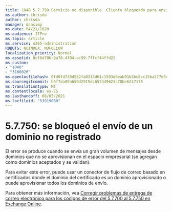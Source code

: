 ```yaml
---
title: 1048 5.7.750 Servicio no disponible. Cliente bloqueado para enviar desde dominios no registrados
ms.author: chrisda
author: chrisda
manager: dansimp
ms.date: 04/21/2020
ms.audience: ITPro
ms.topic: article
ms.service: o365-administration
ROBOTS: NOINDEX, NOFOLLOW
localization_priority: Normal
ms.assetid: 8cf6d70b-9a78-4f04-ac59-7ffcf44ffd22
ms.custom:
- "1048"
- "3100026"
ms.openlocfilehash: 0fd0fd730d562fa0313d61c1593d6eab91b3bc8cc15ba277e9cd4e4deb6901bd
ms.sourcegitcommit: b5f7da89a650d2915dc652449623c78be6247175
ms.translationtype: MT
ms.contentlocale: es-ES
ms.lasthandoff: 08/05/2021
ms.locfileid: "53919080"
---
```

# <a name="57750-client-blocked-from-sending-from-unregistered-domain"></a>5.7.750: se bloqueó el envío de un dominio no registrado

El error se produce cuando se envía un gran volumen de mensajes desde dominios que no se aprovisionan en el espacio empresarial (se agregan como dominios aceptados y se validan).

Para evitar este error, puede usar un conector de flujo de correo basado en certificados donde el dominio del certificado es un dominio aprovisionado o puede aprovisionar todos los dominios de envío.

Para obtener más información, vea [Corregir problemas de entrega de correo electrónico para los códigos de error del 5.7.700 al 5.7.750 en Exchange Online](https://go.microsoft.com/fwlink/?linkid=2164955).